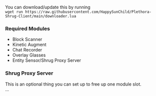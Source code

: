 You can download/update this by running<br/>
`wget run https://raw.githubusercontent.com/HappySunChild/Plethora-Shrug-Client/main/downloader.lua`

### Required Modules
- Block Scanner
- Kinetic Augment
- Chat Recorder
- Overlay Glasses
- Entity Sensor/Shrug Proxy Server

### Shrug Proxy Server
This is an optional thing you can set up to free up one module slot.<br/>
...
